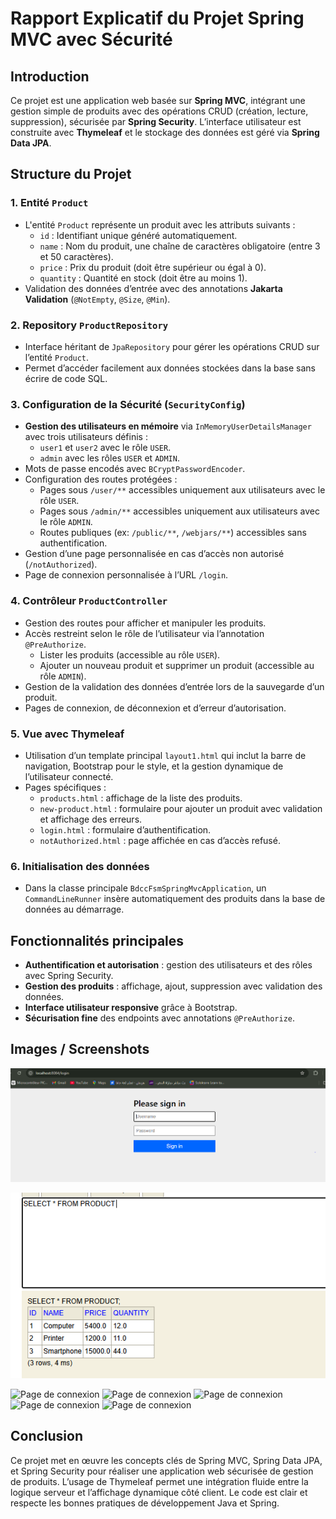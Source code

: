 # Rapport Explicatif du Projet Spring MVC avec Sécurité

## Introduction

Ce projet est une application web basée sur **Spring MVC**, intégrant une gestion simple de produits avec des opérations CRUD (création, lecture, suppression), sécurisée par **Spring Security**. L’interface utilisateur est construite avec **Thymeleaf** et le stockage des données est géré via **Spring Data JPA**.

## Structure du Projet

### 1. Entité `Product`

- L'entité `Product` représente un produit avec les attributs suivants :
  - `id` : Identifiant unique généré automatiquement.
  - `name` : Nom du produit, une chaîne de caractères obligatoire (entre 3 et 50 caractères).
  - `price` : Prix du produit (doit être supérieur ou égal à 0).
  - `quantity` : Quantité en stock (doit être au moins 1).
- Validation des données d’entrée avec des annotations **Jakarta Validation** (`@NotEmpty`, `@Size`, `@Min`).

### 2. Repository `ProductRepository`

- Interface héritant de `JpaRepository` pour gérer les opérations CRUD sur l’entité `Product`.
- Permet d’accéder facilement aux données stockées dans la base sans écrire de code SQL.

### 3. Configuration de la Sécurité (`SecurityConfig`)

- **Gestion des utilisateurs en mémoire** via `InMemoryUserDetailsManager` avec trois utilisateurs définis :
  - `user1` et `user2` avec le rôle `USER`.
  - `admin` avec les rôles `USER` et `ADMIN`.
- Mots de passe encodés avec `BCryptPasswordEncoder`.
- Configuration des routes protégées :
  - Pages sous `/user/**` accessibles uniquement aux utilisateurs avec le rôle `USER`.
  - Pages sous `/admin/**` accessibles uniquement aux utilisateurs avec le rôle `ADMIN`.
  - Routes publiques (ex: `/public/**`, `/webjars/**`) accessibles sans authentification.
- Gestion d’une page personnalisée en cas d’accès non autorisé (`/notAuthorized`).
- Page de connexion personnalisée à l’URL `/login`.

### 4. Contrôleur `ProductController`

- Gestion des routes pour afficher et manipuler les produits.
- Accès restreint selon le rôle de l’utilisateur via l’annotation `@PreAuthorize`.
  - Lister les produits (accessible au rôle `USER`).
  - Ajouter un nouveau produit et supprimer un produit (accessible au rôle `ADMIN`).
- Gestion de la validation des données d’entrée lors de la sauvegarde d’un produit.
- Pages de connexion, de déconnexion et d’erreur d’autorisation.

### 5. Vue avec Thymeleaf

- Utilisation d’un template principal `layout1.html` qui inclut la barre de navigation, Bootstrap pour le style, et la gestion dynamique de l’utilisateur connecté.
- Pages spécifiques :
  - `products.html` : affichage de la liste des produits.
  - `new-product.html` : formulaire pour ajouter un produit avec validation et affichage des erreurs.
  - `login.html` : formulaire d’authentification.
  - `notAuthorized.html` : page affichée en cas d’accès refusé.

### 6. Initialisation des données

- Dans la classe principale `BdccFsmSpringMvcApplication`, un `CommandLineRunner` insère automatiquement des produits dans la base de données au démarrage.

## Fonctionnalités principales

- **Authentification et autorisation** : gestion des utilisateurs et des rôles avec Spring Security.
- **Gestion des produits** : affichage, ajout, suppression avec validation des données.
- **Interface utilisateur responsive** grâce à Bootstrap.
- **Sécurisation fine** des endpoints avec annotations `@PreAuthorize`.

## Images / Screenshots

![Page de connexion](screenshots/1er_resltat.PNG)

![Liste des produits](screenshots/2eme_resultat.PNG)

![Page de connexion](screenshots/3eme_ésultat.PNG)
![Page de connexion](screenshots/4eme_résultat.PNG)
![Page de connexion](screenshots/5eme_résultat.PNG)
![Page de connexion](screenshots/6eme_résultat.PNG)
![Page de connexion](screenshots/7eme_résultat.PNG)


## Conclusion

Ce projet met en œuvre les concepts clés de Spring MVC, Spring Data JPA, et Spring Security pour réaliser une application web sécurisée de gestion de produits. L’usage de Thymeleaf permet une intégration fluide entre la logique serveur et l’affichage dynamique côté client. Le code est clair et respecte les bonnes pratiques de développement Java et Spring.
